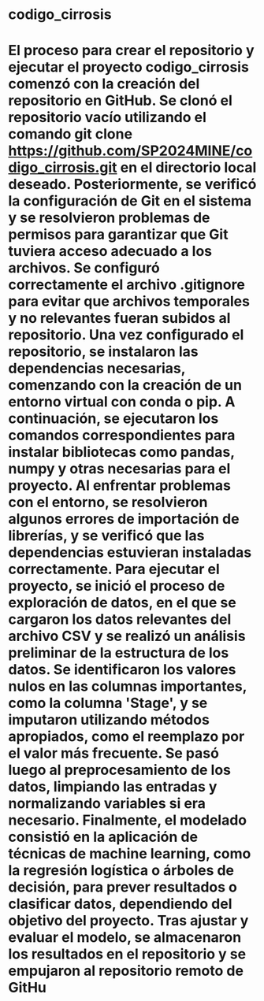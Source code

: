 # codigo_cirrosis

# El proceso para crear el repositorio y ejecutar el proyecto codigo_cirrosis comenzó con la creación del repositorio en GitHub. Se clonó el repositorio vacío utilizando el comando git clone https://github.com/SP2024MINE/codigo_cirrosis.git en el directorio local deseado. Posteriormente, se verificó la configuración de Git en el sistema y se resolvieron problemas de permisos para garantizar que Git tuviera acceso adecuado a los archivos. Se configuró correctamente el archivo .gitignore para evitar que archivos temporales y no relevantes fueran subidos al repositorio. Una vez configurado el repositorio, se instalaron las dependencias necesarias, comenzando con la creación de un entorno virtual con conda o pip. A continuación, se ejecutaron los comandos correspondientes para instalar bibliotecas como pandas, numpy y otras necesarias para el proyecto. Al enfrentar problemas con el entorno, se resolvieron algunos errores de importación de librerías, y se verificó que las dependencias estuvieran instaladas correctamente. Para ejecutar el proyecto, se inició el proceso de exploración de datos, en el que se cargaron los datos relevantes del archivo CSV y se realizó un análisis preliminar de la estructura de los datos. Se identificaron los valores nulos en las columnas importantes, como la columna 'Stage', y se imputaron utilizando métodos apropiados, como el reemplazo por el valor más frecuente. Se pasó luego al preprocesamiento de los datos, limpiando las entradas y normalizando variables si era necesario. Finalmente, el modelado consistió en la aplicación de técnicas de machine learning, como la regresión logística o árboles de decisión, para prever resultados o clasificar datos, dependiendo del objetivo del proyecto. Tras ajustar y evaluar el modelo, se almacenaron los resultados en el repositorio y se empujaron al repositorio remoto de GitHu
